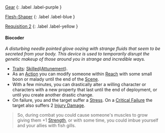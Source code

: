 
[Gear](Game/Gear-List)
{: .label .label-purple }

[Flesh-Shaper](Game/Blocks/Flesh-Shaper)
{: .label .label-blue }

[Requisition 2](Game/Deployment#Requisition)
{: .label .label-yellow }
#### Biocoder
*A disturbing needle pointed glove oozing with strange fluids that seem to be secreted from your body. This device is used to temporarily disrupt the genetic makeup of those around you in strange and incredible ways.*
* [Traits](Game/Core/Gear#Traits): [Skilled](Game/Core/Blocks/Skilled)([Attunement](Game/Core/Spirit#Attunement)).
* As an [Action](Game/Core/Terminology#Action) you can modify someone within [Reach](Game/Core/Movement#Reach) with some small boon or malady until the end of the [Scene](Game/Core/Terminology#Scene).
* With a few minutes, you can drastically alter a willing character or characters with a new property that last until the end of deployment, or until you create another drastic change.
* On failure, you and the target suffer a [Stress](Game/Stress). On a [Critical Failure](Game/Core/Skills#Critical%20Failure) the target also suffers 2 [Injury Damage](Game/Core/Injury#Injury%20Damage).

> So, during combat you could cause someone's muscles to grow giving them +1 [Strength](Game/Core/Strength), or with some time, you could imbue yourself and your allies with fish gills.

